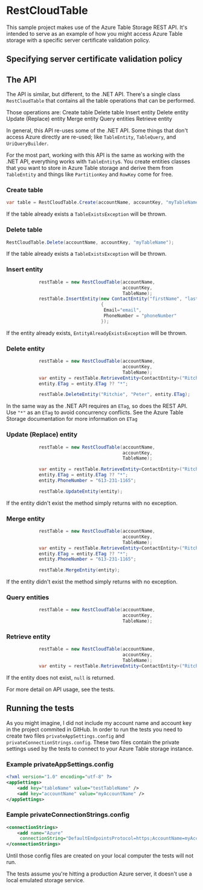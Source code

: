 RestCloudTable
==============

This sample project makes use of the Azure Table Storage REST API.  It's intended to serve as an example of how you might access Azure Table storage with a specific server certificate validation policy.

Specifying server certificate validation policy
-----------------------------------------------

The API
-------
The API is similar, but different, to the .NET API.  There's a single class `RestCloudTable` that contains all the table operations that can be performed.

Those operations are:
Create table
Delete table
Insert entity
Delete entity
Update (Replace) entity
Merge entity
Query entities
Retrieve entity

In general, this API re-uses some of the .NET API.  Some things that don't access Azure directly are re-used; like `TableEntity`, `TableQuery`, and `UriQueryBuilder`.

For the most part, working with this API is the same as working with the .NET API, everything works with `TableEntity`s.  You create entities classes that you want to store in Azure Table storage and derive them from `TableEntity` and things like `PartitionKey` and `RowKey` come for free.

### Create table
```C#
var table = RestCloudTable.Create(accountName, accountKey, "myTableName");
```
If the table already exists a `TableExistsException` will be thrown.

### Delete table
```C#
RestCloudTable.Delete(accountName, accountKey, "myTableName");
```
If the table already exists a `TableExistsException` will be thrown.

### Insert entity
```C#
			restTable = new RestCloudTable(accountName,
			                               accountKey,
			                               TableName);
			restTable.InsertEntity(new ContactEntity("firstName", "lastName")
			                       {
			                       	Email="email",
			                       	PhoneNumber = "phoneNumber"
			                       });
```
If the entity already exists, `EntityAlreadyExistsException` will be thrown.

### Delete entity
```C#
			restTable = new RestCloudTable(accountName,
			                               accountKey,
			                               TableName);
			var entity = restTable.RetrieveEntity<ContactEntity>("Ritchie", "Peter");
			entity.ETag = entity.ETag ?? "*";

			restTable.DeleteEntity("Ritchie", "Peter", entity.ETag);
```

In the same way as the .NET API requires an `ETag`, so does the REST API.  Use `"*"` as an `ETag` to avoid concurrency conflicts.  See the Azure Table Storage documentation for more information on `ETag`

### Update (Replace) entity
```C#
			restTable = new RestCloudTable(accountName,
			                               accountKey,
			                               TableName);

			var entity = restTable.RetrieveEntity<ContactEntity>("Ritchie", "Peter");
			entity.ETag = entity.ETag ?? "*";
			entity.PhoneNumber = "613-231-1165";

			restTable.UpdateEntity(entity);
```
If the entity didn't exist the method simply returns with no exception.

### Merge entity
```C#
			restTable = new RestCloudTable(accountName,
			                               accountKey,
			                               TableName);
			var entity = restTable.RetrieveEntity<ContactEntity>("Ritchie", "Peter");
			entity.ETag = entity.ETag ?? "*";
			entity.PhoneNumber = "613-231-1165";

			restTable.MergeEntity(entity);
```
If the entity didn't exist the method simply returns with no exception.

### Query entities
```C#
			restTable = new RestCloudTable(accountName,
			                               accountKey,
			                               TableName);
```
### Retrieve entity
```C#
			restTable = new RestCloudTable(accountName,
			                               accountKey,
			                               TableName);
			var entity = restTable.RetrieveEntity<ContactEntity>("Ritchie", "Peter");
```

If the entity does not exist, `null` is returned.


For more detail on API usage, see the tests.

Running the tests
-----------------
As you might imagine, I did not include my account name and account key in the project commited in GitHub.  In order to run the tests you need to create two files `privateAppSettings.config` and `privateConnectionStrings.config`.  These two files contain the private settings used by the tests to connect to your Azure Table storage instance.

### Example privateAppSettings.config
```xml
<?xml version="1.0" encoding="utf-8" ?>
<appSettings>
	<add key="tableName" value="testTableName" />
	<add key="accountName" value="myAccountName" />
</appSettings>
```
### Eample privateConnectionStrings.config
```xml
<connectionStrings>
	<add name="Azure"
	 connectionString="DefaultEndpointsProtocol=https;AccountName=myAccountName;AccountKey=myAccountKey" />
</connectionStrings>
```

Until those config files are created on your local computer the tests will not run.

The tests assume you're hitting a production Azure server, it doesn't use a local emulated storage service.